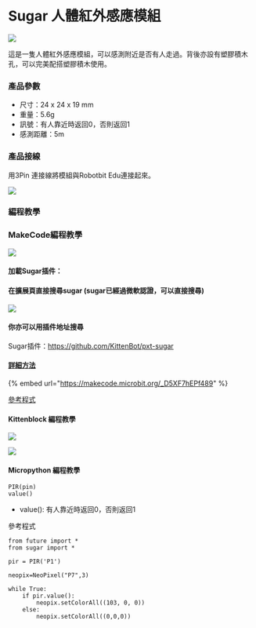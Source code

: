 # Sugar 人體紅外感應模組

![](https://kittenbothk.readthedocs.io/en/latest/\_images/pir1.png)

這是一隻人體紅外感應模組，可以感測附近是否有人走過。背後亦設有塑膠積木孔，可以完美配搭塑膠積木使用。

### 產品參數

* 尺寸：24 x 24 x 19 mm
* 重量：5.6g
* 訊號：有人靠近時返回0，否則返回1
* 感測距離：5m

### 產品接線

用3Pin 連接線將模組與Robotbit Edu連接起來。

![](https://kittenbothk.readthedocs.io/en/latest/\_images/pir\_wire.png)

### 編程教學

### MakeCode編程教學

![](https://kittenbothk.readthedocs.io/en/latest/\_images/mcbanner15.png)

#### 加載Sugar插件：

#### 在擴展頁直接搜尋sugar (sugar已經過微軟認證，可以直接搜尋)

![](https://kittenbothk.readthedocs.io/en/latest/\_images/sugar\_search.gif)

#### 你亦可以用插件地址搜尋

Sugar插件：https://github.com/KittenBot/pxt-sugar

#### [詳細方法](../../makecode/kittenbotandmakecode.md)

{% embed url="https://makecode.microbit.org/_D5XF7hEPf489" %}

[參考程式](https://makecode.microbit.org/\_D5XF7hEPf489)

#### Kittenblock 編程教學

![](https://kittenbothk.readthedocs.io/en/latest/\_images/kbbanner9.png)

![](https://kittenbothk.readthedocs.io/en/latest/\_images/pir3.png)

#### Micropython 編程教學

```
PIR(pin)
value()
```

* value(): 有人靠近時返回0，否則返回1

參考程式

```
from future import *
from sugar import *

pir = PIR('P1')

neopix=NeoPixel("P7",3)

while True:
    if pir.value():
        neopix.setColorAll((103, 0, 0))
    else:
        neopix.setColorAll((0,0,0))
```
